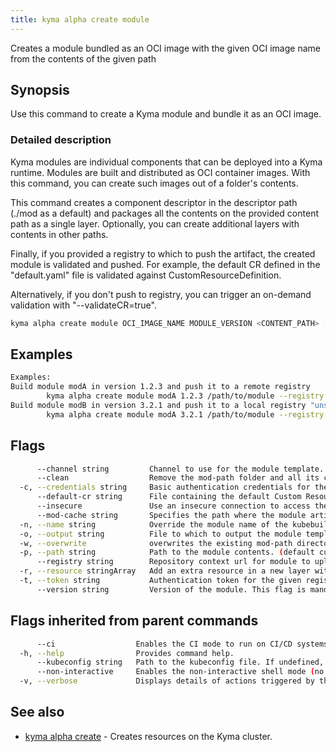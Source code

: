```yaml
---
title: kyma alpha create module
---
```


Creates a module bundled as an OCI image with the given OCI image name from the contents of the given path

## Synopsis

Use this command to create a Kyma module and bundle it as an OCI image.

### Detailed description

Kyma modules are individual components that can be deployed into a Kyma runtime. Modules are built and distributed as OCI container images. 
With this command, you can create such images out of a folder's contents.

This command creates a component descriptor in the descriptor path (./mod as a default) and packages all the contents on the provided content path as a single layer.
Optionally, you can create additional layers with contents in other paths.

Finally, if you provided a registry to which to push the artifact, the created module is validated and pushed. For example, the default CR defined in the \"default.yaml\" file is validated against CustomResourceDefinition.

Alternatively, if you don't push to registry, you can trigger an on-demand validation with "--validateCR=true".


```bash
kyma alpha create module OCI_IMAGE_NAME MODULE_VERSION <CONTENT_PATH> [flags]
```

## Examples

```bash
Examples:
Build module modA in version 1.2.3 and push it to a remote registry
		kyma alpha create module modA 1.2.3 /path/to/module --registry https://dockerhub.com
Build module modB in version 3.2.1 and push it to a local registry "unsigned" subfolder without tls
		kyma alpha create module modA 3.2.1 /path/to/module --registry http://localhost:5001/unsigned --insecure

```

## Flags

```bash
      --channel string         Channel to use for the module template. (default "stable")
      --clean                  Remove the mod-path folder and all its contents at the end.
  -c, --credentials string     Basic authentication credentials for the given registry in the format user:password
      --default-cr string      File containing the default Custom Resource of the module. If the module is a kubebuilder project, the default CR will be automatically detected.
      --insecure               Use an insecure connection to access the registry.
      --mod-cache string       Specifies the path where the module artifacts are locally cached to generate the image. If the path already has a module use the overwrite flag to overwrite it. (default "./mod")
  -n, --name string            Override the module name of the kubebuilder project. If the module is not a kubebuilder project this flag is mandatory.
  -o, --output string          File to which to output the module template if the module is uploaded to a registry (default "template.yaml")
  -w, --overwrite              overwrites the existing mod-path directory if it exists
  -p, --path string            Path to the module contents. (default current directory)
      --registry string        Repository context url for module to upload. The repository url will be automatically added to the repository contexts in the module
  -r, --resource stringArray   Add an extra resource in a new layer with format <NAME:TYPE@PATH>. It is also possible to provide only a path; name will default to the last path element and type to 'helm-chart'
  -t, --token string           Authentication token for the given registry (alternative to basic authentication).
      --version string         Version of the module. This flag is mandatory.
```

## Flags inherited from parent commands

```bash
      --ci                  Enables the CI mode to run on CI/CD systems. It avoids any user interaction (such as no dialog prompts) and ensures that logs are formatted properly in log files (such as no spinners for CLI steps).
  -h, --help                Provides command help.
      --kubeconfig string   Path to the kubeconfig file. If undefined, Kyma CLI uses the KUBECONFIG environment variable, or falls back "/$HOME/.kube/config".
      --non-interactive     Enables the non-interactive shell mode (no colorized output, no spinner)
  -v, --verbose             Displays details of actions triggered by the command.
```

## See also

* [kyma alpha create](kyma_alpha_create.md)	 - Creates resources on the Kyma cluster.

